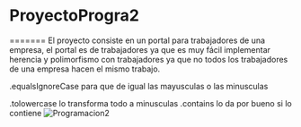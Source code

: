 # ProyectoProgra2

=======
El proyecto consiste en un portal para trabajadores de una empresa, el portal es de trabajadores ya que es muy fácil implementar herencia y polimorfismo con trabajadores ya que no todos los trabajadores de una empresa hacen el mismo trabajo.


.equalsIgnoreCase para que de igual las mayusculas o las minusculas

.tolowercase lo transforma todo a minusculas
.contains lo da por bueno si lo contiene
![Programacion2](https://github.com/user-attachments/assets/bd06ccb2-fe2c-4813-aedd-9f89f6816212)
